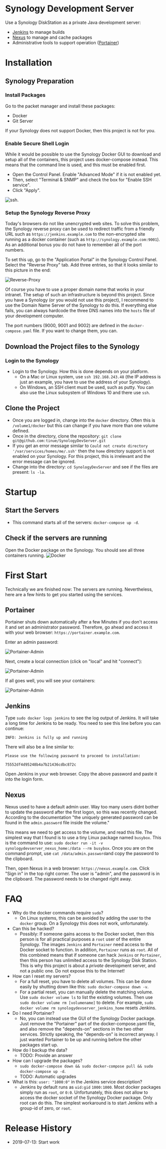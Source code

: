 # Synology Development Server
Use a Synology DiskStation as a private Java development server:
* [Jenkins](https://jenkins.io) to manage builds
* [Nexus](https://www.sonatype.com/nexus-repository-sonatype) to manage and cache packages
* Administrative tools to support operation ([Portainer](https://www.portainer.io))

# Installation
## Synology Preparation
### Install Packages
Go to the packet manager and install these packages:
* Docker
* Git Server

If your Synology does not support Docker, then this project is not for you.

### Enable Secure Shell Login
While it would be possible to use the Synology Docker GUI to download and setup all of the containers, this project uses docker-compose instead. This means that the command line is used, and this must be enabled first.
* Open the Control Panel. Enable "Advanced Mode" if it is not enabled yet.
* Then, select "Terminal & SNMP" and check the box for "Enable SSH service".
* Click "Apply".

![ssh](screenshots/ssh.png).

### Setup the Synology Reverse Proxy
Today's browsers do not like unencrypted web sites. To solve this problem, the Synology reverse proxy can be used to redirect traffic from a friendly URL such as `https://jenkins.example.com` to the non-encrypted site running as a docker container (such as `http://synology.example.com:9001`). As an additional bonus you do not have to remember all of the port numbers.

To set this up, go to the "Application Portal" in the Synology Control Panel. Select the "Reverse Proxy" tab. Add three entries, so that it looks similar to this picture in the end:

![Reverse-Proxy](screenshots/reverse-proxy.png)

Of course you have to use a proper domain name that works in your intranet. The setup of such an infrastructure is beyond this project. Since you have a Synology (or you would not use this project), I recommend to use the Domain Name Server of the Synology to do this. If everything else fails, you can always hardcode the three DNS names into the `hosts` file of your development computer.

The port numbers (9000, 9001 and 9002) are defined in the `docker-compose.yaml` file. If you want to change them, you can. 

## Download the Project files to the Synology
### Login to the Synology
* Login to the Synology. How this is done depends on your platform.
  * On a Mac or Linux system, use `ssh 192.168.243.48` (the IP address is just an example, you have to use the address of your Synology).  
  * On Windows, an SSH client must be used, such as putty. You can also use the Linux subsystem of Windows 10 and there use `ssh`.
  
## Clone the Project
* Once you are logged in, change into the `docker` directory. Often this is `/volume1/docker` but this can change if you have more than one volume defined.
* Once in the directory, clone the repository: `git clone git@github.com:tinue/SynologyDevServer.git`
* If you get an error message similar to `Could not create directory '/var/services/homes/me/.ssh'` then the `home` directory support is not enabled on your Synology. For this project, this is irrelevant and the error message can be ignored.
* Change into the directory: `cd SynologyDevServer` and see if the files are present: `ls -la`.

# Startup
## Start the Servers
* This command starts all of the servers: `docker-compose up -d`.

## Check if the servers are running
Open the Docker package on the Synology. You should see all three containers running. ![Docker](screenshots/running-images.png)

# First Start
Technically we are finished now: The servers are running. Nevertheless, here are a few hints to get you started using the services.
## Portainer
Portainer shuts down automatically after a few Minutes if you don't access it and set an administrator password. Therefore, go ahead and access it with your web browser: `https://portainer.example.com`.

Enter an admin password:

![Portainer-Admin](screenshots/admin-portainer.png)

Next, create a local connection (click on "local" and hit "connect"):

![Portainer-Admin](screenshots/local-connect.png)

If all goes well, you will see your containers:

![Portainer-Admin](screenshots/containers.png)

## Jenkins
Type `sudo docker logs jenkins` to see the log output of Jenkins. It will take a long time for Jenkins to be ready. You need to see this line before you can continue:
```
INFO: Jenkins is fully up and running
```
 
 
There will also be a line similar to:
```
Please use the following password to proceed to installation:

75552df4d95248b4a7b21436cdbc872c
```
Open Jenkins in your web browser. Copy the above password and paste it into the login form.

## Nexus
Nexus used to have a default admin user. Way too many users didnt bother to update the password after the first logon, so this was recently changed. According to the documentation "the uniquely generated password can be found in the `admin.password` file inside the volume."

This means we need to get access to the volume, and read this file. The simplest way that I found is to use a tiny Linux package named `busybox`. This is the command to use: `sudo docker run -it -v synologydevserver_nexus_home:/data --rm busybox`. Once you are on the command prompt, use `cat /data/admin.password`and copy the password to the clipboard.

Then, open Nexus in a web browser: `https://nexus.example.com`. Click "Sign in" in the top right corner. The user is "admin", and the password is in the clipboard. The password needs to be changed right away.

# FAQ
* Why do the docker commands require `sudo`?
  * On Linux systems, this can be avoided by adding the user to the `docker` group. On a Synology this does not work, unfortunately.
* Can this be hacked?
  * Possibly: If someone gains access to the Docker socket, then this person is for all practical purposes a `root` user of the entire Synology. The images `Jenkins` and `Portainer` need access to the Docker socket to function. In addition, `Portainer` runs as `root`. All of this combined means that if someone can hack `Jenkins` or `Portainer`, then this person has unlimited access to the Synology Disk Station. This is why this project is about a *private* development server, and not a public one. Do not expose this to the Internet!
* How can I reset my servers?
  * For a full reset, you have to delete all volumes. This can be done easily by shutting down like this: `sudo docker-compose down -v`.
  * For a partial reset, you can manually delete the matching volume. Use `sudo docker volume ls` to list the existing volumes. Then use `sudo docker volume rm [volumename]` to delete. For example, `sudo docker volume rm synologydevserver_jenkins_home` resets Jenkins.
* Do I need Portainer?
  * No, you can instead use the GUI of the Synology Docker package. Just remove the "Portainer" part of the docker-compose.yaml file, and also remove the "depends-on" sections in the two other services. Strictly speaking, the "depends-on" is incorrect anyway. I just wanted Portainer to be up and running before the other packages start up.
* How do I backup the data?
  * TODO: Provide an answer
* How can I upgrade the packages?
  * `sudo docker-compose down && sudo docker-compose pull && sudo docker-compose up -d`.
  * TODO: Automatic upgrades
* What is this: `user: "1000:0"` in the Jenkins service description?
  * Jenkins by default runs as `uid:gid` `1000:1000`. Most docker packages simply run as `root`, or `0:0`. Unfortunately, this does not allow to access the docker socket of the Synology Docker package. Only root can do this. The simplest workaround is to start Jenkins with a group-id of zero, or `root`.

# Release History
* 2019-07-13: Start work